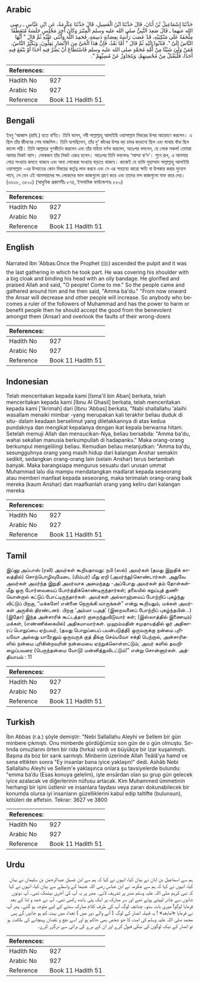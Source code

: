 ## Arabic


<div dir="rtl" lang="ar" style={{fontSize:'larger',backgroundColor:'#f8f9fa',padding:20}}>
حَدَّثَنَا إِسْمَاعِيلُ بْنُ أَبَانَ، قَالَ حَدَّثَنَا ابْنُ الْغَسِيلِ، قَالَ حَدَّثَنَا عِكْرِمَةُ، عَنِ ابْنِ عَبَّاسٍ ـ رضى الله عنهما ـ قَالَ صَعِدَ النَّبِيُّ صلى الله عليه وسلم الْمِنْبَرَ وَكَانَ آخِرَ مَجْلِسٍ جَلَسَهُ مُتَعَطِّفًا مِلْحَفَةً عَلَى مَنْكِبَيْهِ، قَدْ عَصَبَ رَأْسَهُ بِعِصَابَةٍ دَسِمَةٍ، فَحَمِدَ اللَّهَ وَأَثْنَى عَلَيْهِ ثُمَّ قَالَ ‏"‏ أَيُّهَا النَّاسُ إِلَىَّ ‏"‏‏.‏ فَثَابُوا إِلَيْهِ ثُمَّ قَالَ ‏"‏ أَمَّا بَعْدُ، فَإِنَّ هَذَا الْحَىَّ مِنَ الأَنْصَارِ يَقِلُّونَ، وَيَكْثُرُ النَّاسُ، فَمَنْ وَلِيَ شَيْئًا مِنْ أُمَّةِ مُحَمَّدٍ صلى الله عليه وسلم فَاسْتَطَاعَ أَنْ يَضُرَّ فِيهِ أَحَدًا أَوْ يَنْفَعَ فِيهِ أَحَدًا، فَلْيَقْبَلْ مِنْ مُحْسِنِهِمْ، وَيَتَجَاوَزْ عَنْ مُسِيِّهِمْ ‏"‏‏.‏
</div>
<div style={{backgroundColor:'#f8f9fa',padding:20, marginBottom: 10}}><table> <thead> <tr> <th>References:</th> <th></th> </tr> </thead> <tbody><tr><td>Hadith No</td><td>927</td></tr><tr><td>Arabic No</td><td>927</td></tr><tr><td>Reference</td><td>Book 11 Hadith 51</td></tr></tbody></table></div>

## Bengali


<div dir="ltr" lang="bn" style={{fontSize:'larger',backgroundColor:'#f8f9fa',padding:20}}>
ইবনু ‘আব্বাস (রাযি.) হতে বর্ণিত। তিনি বলেন, নবী সাল্লাল্লাহু আলাইহি ওয়াসাল্লাম মিম্বরের উপর আরোহণ করলেন। এ ছিল তাঁর জীবনের শেষ মাজলিস। তিনি বসেছিলেন, তাঁর দু’ কাঁধের উপর বড় চাদর জড়ানো ছিল এবং মাথায় বাঁধা ছিল কালো পট্টি। তিনি আল্লাহর গুণকীর্তন করলেন এবং তাঁর মহিমা বর্ণনা করলেন, অতঃপর বললেন, হে লোক সকল! তোমরা আমার নিকট আস। লোকজন তাঁর নিকট একত্র হলেন। অতঃপর তিনি বললেনঃ ‘আম্মা বা‘দ’। শুনে রাখ, এ আনসার গোত্র সংখ্যায় কমতে থাকবে এবং অন্য লোকেরা সংখ্যায় বাড়তে থাকবে। কাজেই যে ব্যক্তি মুহাম্মাদ সাল্লাল্লাহু আলাইহি ওয়াসাল্লাম -এর উম্মাতের কোন বিষয়ের কর্তৃত্ব লাভ করবে এবং সে এর সাহায্যে কারো ক্ষতি বা উপকার করার সুযোগ পাবে, সে যেন এই আনসারদের সৎ লোকদের ভাল কাজগুলো গ্রহণ করে এবং তাদের মন্দ কাজগুলো মাফ করে দেয়। (৩৬২৮, ৩৮০০) (আধুনিক প্রকাশনীঃ ৮৭৪, ইসলামিক ফাউন্ডেশনঃ ৮৮০)
</div>
<div style={{backgroundColor:'#f8f9fa',padding:20, marginBottom: 10}}><table> <thead> <tr> <th>References:</th> <th></th> </tr> </thead> <tbody><tr><td>Hadith No</td><td>927</td></tr><tr><td>Arabic No</td><td>927</td></tr><tr><td>Reference</td><td>Book 11 Hadith 51</td></tr></tbody></table></div>

## English


<div dir="ltr" lang="en" style={{fontSize:'larger',backgroundColor:'#f8f9fa',padding:20}}>
Narrated Ibn 'Abbas:Once the Prophet (ﷺ) ascended the pulpit and it was the last gathering in which he took part. He was covering his shoulder with a big cloak and binding his head with an oily bandage. He glorified and praised Allah and said, "O people! Come to me." So the people came and gathered around him and he then said, "Amma ba'du." "From now onward the Ansar will decrease and other people will increase. So anybody who becomes a ruler of the followers of Muhammad and has the power to harm or benefit people then he should accept the good from the benevolent amongst them (Ansar) and overlook the faults of their wrong-doers
</div>
<div style={{backgroundColor:'#f8f9fa',padding:20, marginBottom: 10}}><table> <thead> <tr> <th>References:</th> <th></th> </tr> </thead> <tbody><tr><td>Hadith No</td><td>927</td></tr><tr><td>Arabic No</td><td>927</td></tr><tr><td>Reference</td><td>Book 11 Hadith 51</td></tr></tbody></table></div>

## Indonesian


<div dir="ltr" lang="id" style={{fontSize:'larger',backgroundColor:'#f8f9fa',padding:20}}>
Telah menceritakan kepada kami [Isma'il bin Aban] berkata, telah menceritakan kepada kami [Ibnu Al Ghasil] berkata, telah menceritakan kepada kami ['Ikrimah] dari [Ibnu 'Abbas] berkata, "Nabi shallallahu 'alaihi wasallam menaiki mimbar -yang merupakan kali terakhir beliau duduk di situ- dalam keadaan berselimut yang diletakkannya di atas kedua pundaknya dan mengikat kepalanya dengan ikat kepala berwarna hitam. Setelah memuji Allah dan mensucikan-Nya, beliau bersabda: "Amma ba'du, wahai sekalian manusia berkumpullah di hadapanku." Maka orang-orang berkumpul mengelilingi beliau. Kemudian beliau melanjutkan: "Amma ba'du, sesungguhnya orang yang masih hidup dari kalangan Anshar semakin sedikit, sedangkan orang-orang lain (selain Anshar) terus bertambah banyak. Maka barangsiapa mengurus sesuatu dari urusan ummat Muhammad lalu dia mampu mendatangkan madlarat kepada seseorang atau memberi manfaat kepada seseorang, maka terimalah orang-orang baik mereka (kaum Anshar) dan maafkanlah orang yang keliru dari kalangan mereka
</div>
<div style={{backgroundColor:'#f8f9fa',padding:20, marginBottom: 10}}><table> <thead> <tr> <th>References:</th> <th></th> </tr> </thead> <tbody><tr><td>Hadith No</td><td>927</td></tr><tr><td>Arabic No</td><td>927</td></tr><tr><td>Reference</td><td>Book 11 Hadith 51</td></tr></tbody></table></div>

## Tamil


<div dir="ltr" lang="ta" style={{fontSize:'larger',backgroundColor:'#f8f9fa',padding:20}}>
இப்னு அப்பாஸ் (ரலி) அவர்கள் கூறியதாவது: நபி (ஸல்) அவர்கள் (தமது இறுதிக் காலத்தில்) சொற்பொழிவுமேடை (மிம்பர்) மீது ஏறி (அமர்ந்து)கொண்டார்கள். அதுவே அவர்கள் அமர்ந்த இறுதி அமர்வாக அமைந்தது -அப்போது அவர்கள் தம் தோள்கள்மீது ஒரு போர்வையைப் போர்த்திக்கொண்டிருந்தார்கள்; தலையில் கறுப்புத் துணியொன்றால் கட்டுப் போட்டிருந்தார்கள். அவர்கள் அல்லாஹ்வைப் போற்றிப் புகழ்ந்து விட்டுப் பிறகு, “மக்களே! என்னை நெருங்கி வாருங்கள்” என்று கூறியதும், மக்கள் அவர்கள் அருகில் திரண்டனர். பிறகு ‘அம்மா பஅத்’ (இறைவனைப் போற்றிப் புகழ்ந்தபின்...) (இதோ) இந்த அன்சாரிக் கூட்டத்தார் குறைந்துவிடுவார் கள்; (இஸ்லாத்தில் இணையும்) மக்கள், (எண்ணிக்கையில்) அதிகமாவார்கள். முஹம்மதின் சமுதாயத்தில் ஓர் அதிகாரப் பொறுப்பை ஏற்பவர், (தமது பொறுப்பைப் பயன்படுத்தி) ஒருவருக்கு நன்மை புரியவோ அல்லது யாரேனும் ஒருவருக் குத் தீங்கு செய்யவோ சக்தி பெற்றால், அன்சாரிகளில் நன்மை புரிகின்றவரின் நன்மையை ஏற்றுக்கொள்ளட்டும்; அவர் களில் தவறிழைப்பவரை (பெருந்தன்மை யோடு) மன்னித்துவிடட்டும்!” என்று சொன்னார்கள். அத்தியாயம் : 11
</div>
<div style={{backgroundColor:'#f8f9fa',padding:20, marginBottom: 10}}><table> <thead> <tr> <th>References:</th> <th></th> </tr> </thead> <tbody><tr><td>Hadith No</td><td>927</td></tr><tr><td>Arabic No</td><td>927</td></tr><tr><td>Reference</td><td>Book 11 Hadith 51</td></tr></tbody></table></div>

## Turkish


<div dir="ltr" lang="tr" style={{fontSize:'larger',backgroundColor:'#f8f9fa',padding:20}}>
İbn Abbas (r.a.) şöyle demiştir: "Nebi Sallallahu Aleyhi ve Sellem bir gün minbere çıkmıştı. Onu minberde gördüğümüz son gün de o gün olmuştu. Sır­tında omuzlarını örten bir rida (hırka) vardı ve büyükçe bir izar kuşanmıştı. Başına da boz bir sarık sarmıştı. Minberin üzerinde Allah Teâlâ'ya hamd ve sena ettikten sonra "Ey insanlar bana iyice yaklaşın!" dedi. Ashâb Nebi Sallallahu Aleyhi ve Sellem'e yaklaşınca onlara şu tavsiyelerde bulundu: "emma ba’du (Esas konuya gelelim), işte ensârdan olan şu grup gün gelecek iyice azalacak ve diğerlerinin nüfusu artacak. Kim Muhammed ümmetinin herhangi bir işini üstlenir ve insanlara faydası veya zararı dokunabilecek bir konumda olursa iyi insanların güzelliklerini kabul edip taltifte (bulunsun), kötüleri de affetsin. Tekrar: 3627 ve 3800
</div>
<div style={{backgroundColor:'#f8f9fa',padding:20, marginBottom: 10}}><table> <thead> <tr> <th>References:</th> <th></th> </tr> </thead> <tbody><tr><td>Hadith No</td><td>927</td></tr><tr><td>Arabic No</td><td>927</td></tr><tr><td>Reference</td><td>Book 11 Hadith 51</td></tr></tbody></table></div>

## Urdu


<div dir="rtl" lang="ur" style={{fontSize:'larger',backgroundColor:'#f8f9fa',padding:20}}>
ہم سے اسماعیل بن ابان نے بیان کیا، انہوں نے کہا کہ ہم سے ابن غسیل عبدالرحمٰن بن سلیمان نے بیان کیا، انہوں نے کہا کہ ہم سے عکرمہ نے ابن عباس رضی اللہ عنہما کے واسطے سے بیان کیا، انہوں نے کہا کہ نبی کریم صلی اللہ علیہ وسلم منبر پر تشریف لائے۔ منبر پر یہ آپ کی آخری بیٹھک تھی۔ آپ دونوں شانوں سے چادر لپیٹے ہوئے تھے اور سر مبارک پر ایک پٹی باندھ رکھی تھی۔ آپ نے حمد و ثنا کے بعد فرمایا لوگو! میری بات سنو۔ چنانچہ لوگ آپ کی طرف کلام مبارک سننے کے لیے متوجہ ہو گئے۔ پھر آپ نے فرمایا «امابعد» ! یہ قبیلہ انصار کے لوگ ( آنے والے دور میں ) تعداد میں بہت کم ہو جائیں گے پس محمد صلی اللہ علیہ وسلم کی امت کا جو شخص بھی حاکم ہو اور اسے نفع و نقصان پہنچانے کی طاقت ہو تو انصار کے نیک لوگوں کی نیکی قبول کرے اور ان کے برے کی برائی سے درگزر کرے۔
</div>
<div style={{backgroundColor:'#f8f9fa',padding:20, marginBottom: 10}}><table> <thead> <tr> <th>References:</th> <th></th> </tr> </thead> <tbody><tr><td>Hadith No</td><td>927</td></tr><tr><td>Arabic No</td><td>927</td></tr><tr><td>Reference</td><td>Book 11 Hadith 51</td></tr></tbody></table></div>